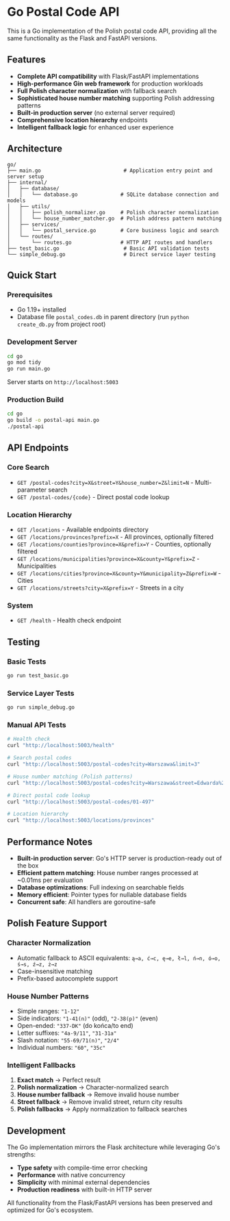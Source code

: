 # Go Postal Code API

This is a Go implementation of the Polish postal code API, providing all the same functionality as the Flask and FastAPI versions.

## Features

- **Complete API compatibility** with Flask/FastAPI implementations
- **High-performance Gin web framework** for production workloads
- **Full Polish character normalization** with fallback search
- **Sophisticated house number matching** supporting Polish addressing patterns
- **Built-in production server** (no external server required)
- **Comprehensive location hierarchy** endpoints
- **Intelligent fallback logic** for enhanced user experience

## Architecture

```
go/
├── main.go                           # Application entry point and server setup
├── internal/
│   ├── database/
│   │   └── database.go              # SQLite database connection and models
│   ├── utils/
│   │   ├── polish_normalizer.go     # Polish character normalization
│   │   └── house_number_matcher.go  # Polish address pattern matching
│   ├── services/
│   │   └── postal_service.go        # Core business logic and search
│   └── routes/
│       └── routes.go                # HTTP API routes and handlers
├── test_basic.go                     # Basic API validation tests
└── simple_debug.go                   # Direct service layer testing
```

## Quick Start

### Prerequisites
- Go 1.19+ installed
- Database file `postal_codes.db` in parent directory (run `python create_db.py` from project root)

### Development Server
```bash
cd go
go mod tidy
go run main.go
```
Server starts on `http://localhost:5003`

### Production Build
```bash
cd go
go build -o postal-api main.go
./postal-api
```

## API Endpoints

### Core Search
- `GET /postal-codes?city=X&street=Y&house_number=Z&limit=N` - Multi-parameter search
- `GET /postal-codes/{code}` - Direct postal code lookup

### Location Hierarchy
- `GET /locations` - Available endpoints directory
- `GET /locations/provinces?prefix=X` - All provinces, optionally filtered
- `GET /locations/counties?province=X&prefix=Y` - Counties, optionally filtered
- `GET /locations/municipalities?province=X&county=Y&prefix=Z` - Municipalities
- `GET /locations/cities?province=X&county=Y&municipality=Z&prefix=W` - Cities
- `GET /locations/streets?city=X&prefix=Y` - Streets in a city

### System
- `GET /health` - Health check endpoint

## Testing

### Basic Tests
```bash
go run test_basic.go
```

### Service Layer Tests
```bash
go run simple_debug.go
```

### Manual API Tests
```bash
# Health check
curl "http://localhost:5003/health"

# Search postal codes
curl "http://localhost:5003/postal-codes?city=Warszawa&limit=3"

# House number matching (Polish patterns)
curl "http://localhost:5003/postal-codes?city=Warszawa&street=Edwarda%20Józefa%20Abramowskiego&house_number=5"

# Direct postal code lookup
curl "http://localhost:5003/postal-codes/01-497"

# Location hierarchy
curl "http://localhost:5003/locations/provinces"
```

## Performance Notes

- **Built-in production server**: Go's HTTP server is production-ready out of the box
- **Efficient pattern matching**: House number ranges processed at ~0.01ms per evaluation
- **Database optimizations**: Full indexing on searchable fields
- **Memory efficient**: Pointer types for nullable database fields
- **Concurrent safe**: All handlers are goroutine-safe

## Polish Feature Support

### Character Normalization
- Automatic fallback to ASCII equivalents: `ą→a, ć→c, ę→e, ł→l, ń→n, ó→o, ś→s, ź→z, ż→z`
- Case-insensitive matching
- Prefix-based autocomplete support

### House Number Patterns
- Simple ranges: `"1-12"`
- Side indicators: `"1-41(n)"` (odd), `"2-38(p)"` (even)
- Open-ended: `"337-DK"` (do końca/to end)
- Letter suffixes: `"4a-9/11"`, `"31-31a"`
- Slash notation: `"55-69/71(n)"`, `"2/4"`
- Individual numbers: `"60"`, `"35c"`

### Intelligent Fallbacks
1. **Exact match** → Perfect result
2. **Polish normalization** → Character-normalized search
3. **House number fallback** → Remove invalid house number
4. **Street fallback** → Remove invalid street, return city results
5. **Polish fallbacks** → Apply normalization to fallback searches

## Development

The Go implementation mirrors the Flask architecture while leveraging Go's strengths:
- **Type safety** with compile-time error checking
- **Performance** with native concurrency
- **Simplicity** with minimal external dependencies
- **Production readiness** with built-in HTTP server

All functionality from the Flask/FastAPI versions has been preserved and optimized for Go's ecosystem.